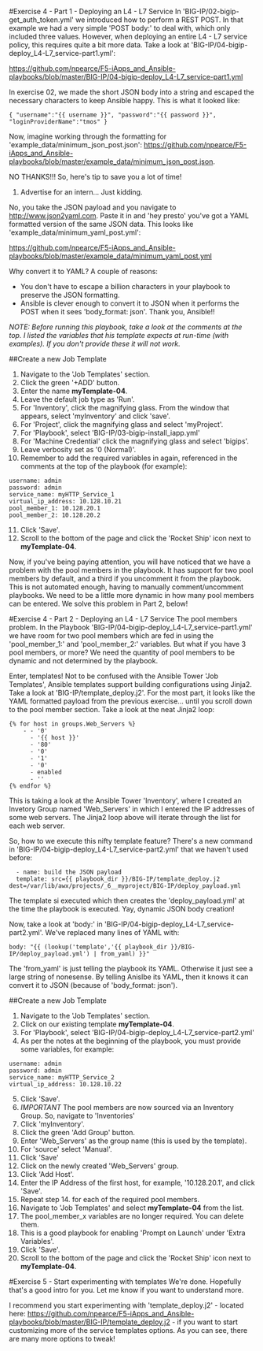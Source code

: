 
#Exercise 4 - Part 1 - Deploying an L4 - L7 Service
In 'BIG-IP/02-bigip-get_auth_token.yml' we introduced how to perform a REST POST. In that example we had a very simple 'POST body:' to deal with, which only included three values. However, when deploying an entire L4 - L7 service policy, this requires quite a bit more data. Take a look at 'BIG-IP/04-bigip-deploy_L4-L7_service-part1.yml':

https://github.com/npearce/F5-iApps_and_Ansible-playbooks/blob/master/BIG-IP/04-bigip-deploy_L4-L7_service-part1.yml

In exercise 02, we made the short JSON body into a string and escaped the necessary characters to keep Ansible happy. This is what it looked like:

`{ "username":"{{ username }}", "password":"{{ password }}", "loginProviderName":"tmos" }`

Now, imagine working through the formatting for 'example_data/minimum_json_post.json': https://github.com/npearce/F5-iApps_and_Ansible-playbooks/blob/master/example_data/minimum_json_post.json.

NO THANKS!!! So, here's tip to save you a lot of time!

1. Advertise for an intern... Just kidding.

No, you take the JSON payload and you navigate to http://www.json2yaml.com. Paste it in and 'hey presto' you've got a YAML formatted version of the same JSON data. This looks like 'example_data/minimum_yaml_post.yml':

https://github.com/npearce/F5-iApps_and_Ansible-playbooks/blob/master/example_data/minimum_yaml_post.yml

Why convert it to YAML? A couple of reasons:
* You don't have to escape a billion characters in your playbook to preserve the JSON formatting.
* Ansible is clever enough to convert it to JSON when it performs the POST when it sees 'body_format: json'. Thank you, Ansible!!

*NOTE: Before running this playbook, take a look at the comments at the top. I listed the variables that his template expects at run-time (with examples). If you don't provide these it will not work.*

##Create a new Job Template
1. Navigate to the 'Job Templates' section.
2. Click the green '+ADD' button.
3. Enter the name **myTemplate-04**.
4. Leave the default job type as 'Run'.
5. For 'Inventory', click the magnifying glass. From the window that appears, select 'myInventory' and click 'save'.
6. For 'Project', click the magnifying glass and select 'myProject'.
7. For 'Playbook', select 'BIG-IP/03-bigip-install_iapp.yml'
8. For 'Machine Credential' click the magnifying glass and select 'bigips'.
9. Leave verbosity set as '0 (Normal)'.
10. Remember to add the required variables in again, referenced in the comments at the top of the playbook (for example):

```
username: admin
password: admin
service_name: myHTTP_Service_1
virtual_ip_address: 10.128.10.21
pool_member_1: 10.128.20.1
pool_member_2: 10.128.20.2
```

11. Click 'Save'.
12. Scroll to the bottom of the page and click the 'Rocket Ship' icon next to **myTemplate-04**.

Now, if you've being paying attention, you will have noticed that we have a problem with the pool members in the playbook. It has support for two pool members by default, and a third if you uncomment it from the playbook. This is not automated enough, having to manually comment/uncomment playbooks. We need to be a little more dynamic in how many pool members can be entered. We solve this problem in Part 2, below!

#Exercise 4 - Part 2 - Deploying an L4 - L7 Service
The pool members problem. In the Playbook 'BIG-IP/04-bigip-deploy_L4-L7_service-part1.yml' we have room for two pool members which are fed in using the 'pool_member_1:' and 'pool_member_2:' variables. But what if you have 3 pool members, or more? We need the quantity of pool members to be dynamic and not determined by the playbook.

Enter, templates! Not to be confused with the Ansible Tower 'Job Templates', Ansible templates support building configurations using Jinja2. Take a look at 'BIG-IP/template_deploy.j2'. For the most part, it looks like the YAML formatted payload from the previous exercise... until you scroll down to the pool member section. Take a look at the neat Jinja2 loop:

```
{% for host in groups.Web_Servers %}
    - - '0'
      - '{{ host }}'
      - '80'
      - '0'
      - '1'
      - '0'
      - enabled
      - ''
{% endfor %}
```

This is taking a look at the Ansible Tower 'Inventory', where I created an Invetory Group named 'Web_Servers' in which I entered the IP addresses of some web servers. The Jinja2 loop above will iterate through the list for each web server.

So, how to we execute this nifty template feature? There's a new command in 'BIG-IP/04-bigip-deploy_L4-L7_service-part2.yml' that we haven't used before:

```
  - name: build the JSON payload
  template: src={{ playbook_dir }}/BIG-IP/template_deploy.j2 dest=/var/lib/awx/projects/_6__myproject/BIG-IP/deploy_payload.yml
```

The template si executed which then creates the 'deploy_payload.yml' at the time the playbook is executed. Yay, dynamic JSON body creation!

Now, take a look at 'body:' in 'BIG-IP/04-bigip-deploy_L4-L7_service-part2.yml'. We've replaced many lines of YAML with:

```
body: "{{ (lookup('template','{{ playbook_dir }}/BIG-IP/deploy_payload.yml') | from_yaml) }}"
```

The 'from_yaml' is just telling the playbook its YAML. Otherwise it just see a large string of nonesense. By telling Anislbe its YAML, then it knows it can convert it to JSON (because of 'body_format: json').


##Create a new Job Template
1. Navigate to the 'Job Templates' section.
2. Click on our existing template **myTemplate-04**.
3. For 'Playbook', select 'BIG-IP/04-bigip-deploy_L4-L7_service-part2.yml'
4. As per the notes at the beginning of the playbook, you must provide some variables, for example:

```
username: admin
password: admin
service_name: myHTTP_Service_2
virtual_ip_address: 10.128.10.22
```

5. Click 'Save'.
6. *IMPORTANT* The pool members are now sourced via an Inventory Group. So, navigate to 'Inventories'
7. Click 'myInventory'.
8. Click the green 'Add Group' button.
9. Enter 'Web_Servers' as the group name (this is used by the template).
10. For 'source' select 'Manual'.
11. Click 'Save'
12. Click on the newly created 'Web_Servers' group.
13. Click 'Add Host'.
14. Enter the IP Address of the first host, for example, '10.128.20.1', and click 'Save'.
15. Repeat step 14. for each of the required pool members.
16. Navigate to 'Job Templates' and select **myTemplate-04** from the list.
17. The pool_member_x variables are no longer required. You can delete them.
18. This is a good playbook for enabling 'Prompt on Launch' under 'Extra Variables'.
19. Click 'Save'.
20. Scroll to the bottom of the page and click the 'Rocket Ship' icon next to **myTemplate-04**.

#Exercise 5 - Start experimenting with templates
We're done. Hopefully that's a good intro for you. Let me know if you want to understand more.

I recommend you start experimenting with 'template_deploy.j2' - located here:  https://github.com/npearce/F5-iApps_and_Ansible-playbooks/blob/master/BIG-IP/template_deploy.j2 - if you want to start customizing more of the service templates options. As you can see, there are many more options to tweak!
